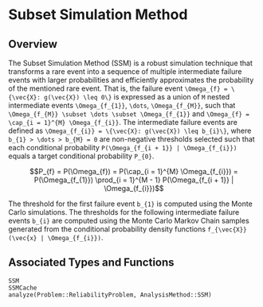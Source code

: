 # Subset Simulation Method

## Overview

The Subset Simulation Method (SSM) is a robust simulation technique that transforms a rare event into a sequence of multiple intermediate failure events with larger probabilities and efficiently approximates the probability of the mentioned rare event. That is, the failure event ``\Omega_{f} = \{\vec{X}: g(\vec{X}) \leq 0\}`` is expressed as a union of ``M`` nested intermediate events ``\Omega_{f_{1}}``, ``\dots``, ``\Omega_{f_{M}}``, such that ``\Omega_{f_{M}} \subset \dots \subset \Omega_{f_{1}}`` and ``\Omega_{f} = \cap_{i = 1}^{M} \Omega_{f_{i}}``. The intermediate failure events are defined as ``\Omega_{f_{i}} = \{\vec{X}: g(\vec{X}) \leq b_{i}\}``, where ``b_{1} > \dots > b_{M} = 0`` are non-negative thresholds selected such that each conditional probability ``P(\Omega_{f_{i + 1}} | \Omega_{f_{i}})`` equals a target conditional probability ``P_{0}``.

```math
P_{f} = P(\Omega_{f}) = P(\cap_{i = 1}^{M} \Omega_{f_{i}}) = P(\Omega_{f_{1}}) \prod_{i = 1}^{M - 1} P(\Omega_{f_{i + 1}} | \Omega_{f_{i}})
```

The threshold for the first failure event ``b_{1}`` is computed using the Monte Carlo simulations. The thresholds for the following intermediate failure events ``b_{i}`` are computed using the Monte Carlo Markov Chain samples generated from the conditional probability density functions ``f_{\vec{X}}(\vec{x} | \Omega_{f_{i}})``.

## Associated Types and Functions

```@docs
SSM
SSMCache
analyze(Problem::ReliabilityProblem, AnalysisMethod::SSM)
```